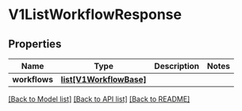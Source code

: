 # V1ListWorkflowResponse

## Properties
Name | Type | Description | Notes
------------ | ------------- | ------------- | -------------
**workflows** | [**list[V1WorkflowBase]**](V1WorkflowBase.md) |  | 

[[Back to Model list]](../vela-client/README.md#documentation-for-models) [[Back to API list]](../vela-client/README.md#documentation-for-api-endpoints) [[Back to README]](../vela-client/README.md)

